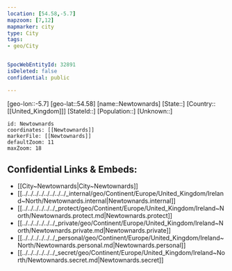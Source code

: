 ```yaml
---
location: [54.58,-5.7]
mapzoom: [7,12] 
mapmarker: city 
type: City
tags:
- geo/City


SpocWebEntityId: 32891
isDeleted: false
confidential: public

---
```

[geo-lon::-5.7]
[geo-lat::54.58]
[name::Newtownards]
[State::]
[Country::[[United_Kingdom]]]
[StateId::]
[Population::]
[Unknown::]


```leaflet
id: Newtownards
coordinates: [[Newtownards]]
markerFile: [[Newtownards]]
defaultZoom: 11 
maxZoom: 18
```


## Confidential Links & Embeds: 
- [[City~Newtownards|City~Newtownards]] 
- [[../../../../../../../../_internal/geo/Continent/Europe/United_Kingdom/Ireland~North/Newtownards.internal|Newtownards.internal]] 
- [[../../../../../../_protect/geo/Continent/Europe/United_Kingdom/Ireland~North/Newtownards.protect.md|Newtownards.protect]] 
- [[../../../../../../_private/geo/Continent/Europe/United_Kingdom/Ireland~North/Newtownards.private.md|Newtownards.private]] 
- [[../../../../../../_personal/geo/Continent/Europe/United_Kingdom/Ireland~North/Newtownards.personal.md|Newtownards.personal]] 
- [[../../../../../../_secret/geo/Continent/Europe/United_Kingdom/Ireland~North/Newtownards.secret.md|Newtownards.secret]] 

